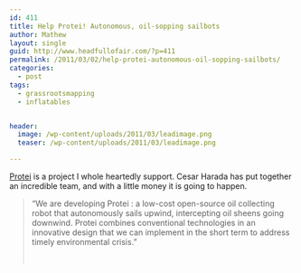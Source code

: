 ```yaml
---
id: 411
title: Help Protei! Autonomous, oil-sopping sailbots
author: Mathew
layout: single
guid: http://www.headfullofair.com/?p=411
permalink: /2011/03/02/help-protei-autonomous-oil-sopping-sailbots/
categories:
  - post
tags:
  - grassrootsmapping
  - inflatables


header:
  image: /wp-content/uploads/2011/03/leadimage.png
  teaser: /wp-content/uploads/2011/03/leadimage.png

---
```

[Protei](http://v2.nl/archive/works/protei) is a project I whole heartedly support. Cesar Harada has put together an incredible team, and with a little money it is going to happen.

> &#8220;We are developing Protei : a low-cost open-source oil collecting robot that autonomously sails upwind, intercepting oil sheens going downwind. Protei combines conventional technologies in an innovative design that we can implement in the short term to address timely environmental crisis.&#8221;
> 
> &nbsp;